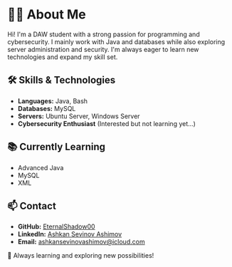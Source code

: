 # 👨‍💻 About Me  
Hi! I'm a DAW student with a strong passion for programming and cybersecurity. I mainly work with Java and databases while also exploring server administration and security. I'm always eager to learn new technologies and expand my skill set.  

## 🛠️ Skills & Technologies  
- **Languages:** Java, Bash  
- **Databases:** MySQL  
- **Servers:** Ubuntu Server, Windows Server  
- **Cybersecurity Enthusiast** (Interested but not learning yet...)  

## 📚 Currently Learning  
- Advanced Java  
- MySQL  
- XML  

## 📫 Contact  
- **GitHub:** [EternalShadow00](https://github.com/EternalShadow00)  
- **LinkedIn:** [Ashkan Sevinov Ashimov](https://www.linkedin.com/in/ashkan-sevinov-ashimov-0542a127b/)  
- **Email:** ashkansevinovashimov@icloud.com  

🚀 Always learning and exploring new possibilities!  
